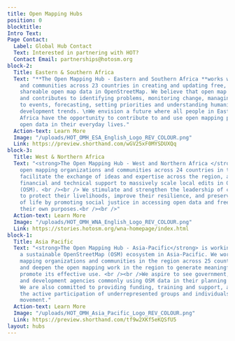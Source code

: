```yaml
---
title: Open Mapping Hubs
position: 0
blocktitle: 
Intro Text: 
Page Contact:
  Label: Global Hub Contact
  Text: Interested in partnering with HOT?
  Contact Email: partnerships@hotosm.org
block-2:
  Title: Eastern & Southern Africa
  Text: "**The Open Mapping Hub - Eastern and Southern Africa **works with organizations
    and communities across 23 countries in creating and updating free, editable and
    shareable open map data in OpenStreetMap. We believe that open map data is universal
    and contributes to identifying problems, monitoring change, managing and responding
    to events, forecasting, setting priorities and understanding humanitarian and
    development trends. \nWe envision a future where all people in Eastern and Southern
    Africa have the opportunity to contribute to and use open mapping processes and
    open data in their everyday lives."
  Action-text: Learn More
  Image: "/uploads/HOT_OMH_ESA_English_Logo_REV_COLOUR.png"
  Link: https://preview.shorthand.com/wGV25xF0MYSDUXQq
block-3:
  Title: West & Northern Africa
  Text: "<strong>The Open Mapping Hub - West and Northern Africa </strong> engages
    open mapping organizations and communities across 24 countries in the region to
    facilitate the exchange of ideas and expertise across the region, and provide
    financial and technical support to massively scale local edits in OpenStreetMap
    (OSM). <br /><br /> We stimulate and strengthen the leadership of communities
    to protect their livelihoods, improve their resilience, and preserve their way
    of life by promoting social justice in accessing open data and free software for
    their own purposes.<br /><br />"
  Action-text: Learn More
  Image: "/uploads/HOT_OMH_WNA_English_Logo_REV_COLOUR.png"
  Link: https://stories.hotosm.org/wna-homepage/index.html
block-1:
  Title: Asia Pacific
  Text: "<strong>The Open Mapping Hub - Asia-Pacific</strong> is working to create
    a sustainable OpenStreetMap (OSM) ecosystem in Asia-Pacific. We work with open
    mapping organizations and communities in the region across 25 countries to expand
    and deepen the open mapping work in the region to generate meaningful data and
    promote its effective use. <br /><br />We aspire to see government, humanitarian
    and development agencies commonly using OSM data in their planning and decision-making.
    We are also committed to providing funding, training and support, and to promoting
    the active participation of underrepresented groups and individuals in the OSM
    movement."
  Action-text: Learn More
  Image: "/uploads/HOT_OMH_Asia_Pacific_Logo_REV_COLOUR.png"
  Link: https://preview.shorthand.com/tf9w2XKf5eKQSfU5
layout: hubs
---
```


